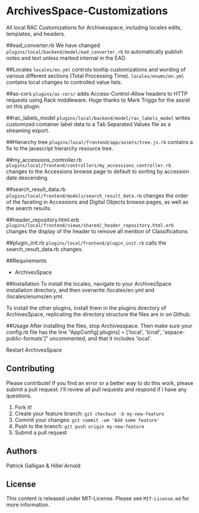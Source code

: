 # ArchivesSpace-Customizations
All local RAC Customizations for Archivesspace, including locales edits, templates, and headers.

##ead_converter.rb
We have changed `plugins/local/backend/model/ead_converter.rb` to automatically publish notes and text unless marked internal in the EAD.

##Locales
`locales/en.yml` controls tooltip customizations and wording of various different sections (Total Processing Time).
`locales/enums/en.yml` contains local changes to controlled value lists.

##as-cors
`plugins/as-cors/` adds Access-Control-Allow headers to HTTP requests using Rack middleware. Huge thanks to Mark Triggs for the assist on this plugin.

##rac_labels_model
`plugins/local/backend/model/rac_labels_model` writes customized container label data to a Tab Separated Values file as a streaming export.

##Hierarchy tree
`plugins/local/frontend/app/assets/tree.js.rb` contains a fix to the javascript hierarchy resource tree.

##my_accessions_controller.rb
`plugins/local/frontend/controllers/my_accessions_controller.rb` changes to the Accessions browse page to default to sorting by accession date descending.

##search_result_data.rb
`plugins/local/frontend/models/search_result_data.rb` changes the order of the faceting in Accessions and Digital Objects browse pages, as well as the search results.

##header_repository.html.erb
`plugins/local/frontend/views/shared/_header_repository.html.erb` changes the display of the header to remove all mention of Classifications

##plugin_init.rb
`plugins/local/frontend/plugin_init.rb` calls the search_result_data.rb changes.

##Requirements
*   ArchivesSpace

##Installation
To install the locales, navigate to your ArchivesSpace installation directory, and then overwrite /locales/en.yml and /locales/enums/en.yml.

To install the other plugins, install them in the plugins directory of ArchivesSpace, replicating the directory structure the files are in on Github.

##Usage
After installing the files, stop Archivesspace. Then make sure your config.rb file has the line "AppConfig[:plugins] = ['local',  'lcnaf', 'aspace-public-formats']" uncommented, and that it includes 'local'.

Restart ArchivesSpace

## Contributing

Please contribute! If you find an error or a better way to do this work, please submit a pull request. I'll review all pull requests and respond if I have any questions.

1. Fork it!
2. Create your feature branch: `git checkout -b my-new-feature`
3. Commit your changes: `git commit -am 'Add some feature'`
4. Push to the branch: `git push origin my-new-feature`
5. Submit a pull request

## Authors

Patrick Galligan & Hillel Arnold

## License

This content is released under MIT-License. Please see `MIT-License.md` for more information.
